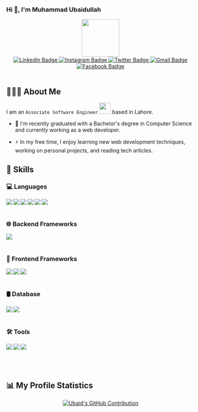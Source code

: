 <html>

<body> 
    <h3>
    Hi 👋, I'm Muhammad Ubaidullah
    </h3>
<div id="header" align="center">
  <img src="https://media.giphy.com/media/M9gbBd9nbDrOTu1Mqx/giphy.gif" width="100"/>
  <br>
  <div id="badges">
    <a href="https://www.linkedin.com/in/iamubaidch/">
      <img src="https://img.shields.io/badge/LinkedIn-0077B5?style=for-the-badge&logo=linkedin&logoColor=white" alt="LinkedIn Badge"/>
    </a>
    <a href="https://www.instagram.com/iamubaidch/">
      <img src="https://img.shields.io/badge/Instagram-fe4164?style=for-the-badge&logo=instagram&logoColor=white" alt="Instagram Badge"/>
    </a>
    <a href="https://x.com/iamubaidch">
      <img src="https://img.shields.io/badge/Twitter-1DA1F2?style=for-the-badge&logo=x&logoColor=white" alt="Twitter Badge"/>
    </a>
    <a href="mailto:chmubaid2827@gmail.com">
      <img src="https://img.shields.io/badge/Gmail-red?style=for-the-badge&logo=gmail&logoColor=white" alt="Gmail Badge"/>
    </a>
    <a href="https://www.facebook.com/iamubaidch/">
      <img src="https://img.shields.io/badge/Facebook-blue?style=for-the-badge&logo=facebook&logoColor=white" alt="Facebook Badge"/>
    </a>
  </div>
  <br>
  <img src="https://komarev.com/ghpvc/?username=iamubaidch&style=flat-square&color=blue" alt=""/>
</div>

## 🙋🏻‍♂ About Me
I am an `Associate Software Engineer` <img src="https://media.giphy.com/media/WUlplcMpOCEmTGBtBW/giphy.gif" width="30"> based in Lahore.
- :telescope: I'm recently graduated with a Bachelor's degree in Computer Science and currently working as a web developer.

- :zap: In my free time, I enjoy learning new web development techniques, working on personal projects, and reading tech articles.



## 🚀 Skills

### 💻 Languages
<img align="left" src="https://img.shields.io/badge/HTML5-E34F26?style=for-the-badge&logo=html5&logoColor=white">
<img align="left" src="https://img.shields.io/badge/CSS3-1572B6?style=for-the-badge&logo=css3&logoColor=white">
<img align="left" src="https://img.shields.io/badge/javascript-%23F7DF1E.svg?&style=for-the-badge&logo=javascript&logoColor=black">
<img align="left" src="https://img.shields.io/badge/php-%23777BB4.svg?&style=for-the-badge&logo=php&logoColor=white">
<img align="left" src="https://img.shields.io/badge/python-%233776AB.svg?&style=for-the-badge&logo=python&logoColor=white">
<img  align="left" src="https://img.shields.io/badge/markdown-%23000000.svg?&style=for-the-badge&logo=markdown&logoColor=white">

<br />
<br />

### 🌐 Backend Frameworks
<img align="left" src="https://img.shields.io/badge/laravel%20-%23FF2D20.svg?&style=for-the-badge&logo=laravel&logoColor=white">

<br />
<br />


### 🎨 Frontend Frameworks
<img align="left" src="https://img.shields.io/badge/vuejs-%234FC08D.svg?&style=for-the-badge&logo=vue.js&logoColor=white">
<img  align="left" src="https://img.shields.io/badge/tailwindcss%20-%2338B2AC.svg?&style=for-the-badge&logo=tailwind-css&logoColor=white">
<img  align="left" src="https://img.shields.io/badge/bootstrap%20-%23563D7C.svg?&style=for-the-badge&logo=bootstrap&logoColor=white">

<br />
<br />

### 🛢 Database
<img align="left" src="https://img.shields.io/badge/mysql-%2300f.svg?&style=for-the-badge&logo=mysql&logoColor=white">
<img align="left" src="https://img.shields.io/badge/sqlite-%2307405e.svg?&style=for-the-badge&logo=sqlite&logoColor=white">

<br />
<br />

### 🛠️ Tools
<img align="left" src="https://img.shields.io/badge/VS%20Code-007ACC?style=for-the-badge&logo=visual-studio-code&logoColor=white">
<img align="left" src="https://img.shields.io/badge/GitHub-181717?style=for-the-badge&logo=github&logoColor=white">
<img align="left" src="https://img.shields.io/badge/AJAX-%23000000.svg?&style=for-the-badge&logo=ajax&logoColor=white">
<br/>
<br/>
<br/>
<br/>

## 📊 My Profile Statistics  
<p align="center">
  <a href="https://github.com/iamubaidch">
    <img src="https://github-profile-summary-cards.vercel.app/api/cards/profile-details?username=iamubaidch" alt="Ubaid's GitHub Contribution"/>
  </a>
</p>



</body>
</html>

